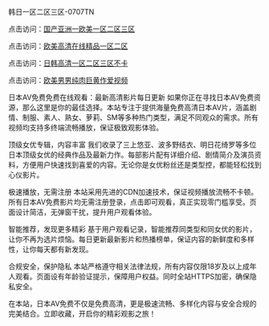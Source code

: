 韩日一区二区三区-0707TN

点击访问：<a href="https://bered.pages.dev/">国产亚洲一欧美一区二区三区</a>

点击访问：<a href="https://vassv.pages.dev/">欧美高清在线精品一区二区</a>

点击访问：<a href="https://gfd-5xg.pages.dev/">日韩高清一区二区三区不卡</a>

点击访问：<a href="https://cfad.pages.dev/">欧美男男纯肉巨黄作爱视频</a>

日本AV免费免费在线观看：最新高清影片每日更新
如果你正在寻找日本AV免费资源，那么这里是你的最佳选择。本站专注于提供海量免费高清日本AV片，涵盖剧情、制服、素人、熟女、萝莉、SM等多种热门类型，满足不同观众的需求。所有视频均支持多终端流畅播放，保证极致观影体验。

顶级女优专辑，内容丰富
我们收录了三上悠亚、波多野结衣、明日花绮罗等多位日本顶级女优的经典作品及最新力作。每部影片配有详细介绍、剧情简介及演员资料，方便用户快速找到喜爱的内容。无论你是女优粉丝还是类型控，都能轻松找到心仪影片。

极速播放，无需注册
本站采用先进的CDN加速技术，保证视频播放流畅不卡顿。所有日本AV免费影片均无需注册登录，点击即可观看，真正实现零门槛享受。页面设计简洁，无弹窗干扰，提升用户观看体验。

智能推荐，发现更多精彩
基于用户观看记录，智能推荐同类型和同女优的影片，让你不再为选片烦恼。每日更新最新影片和热播榜单，保证内容的新鲜度和多样性，让你每天都有新发现。

合规安全，保护隐私
本站严格遵守相关法律法规，所有内容仅限18岁及以上成年人观看。页面设有年龄验证提示，保障用户权益。同时全站HTTPS加密，确保隐私安全。

在本站，日本AV免费不仅是免费高清，更是极速流畅、多样化内容与安全合规的完美结合。立即收藏，开启你的精彩观影之旅！



<span style="display:none;">[Canonical link] ( ）</span>

